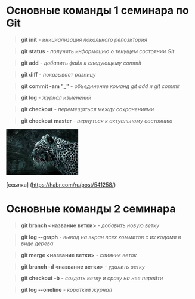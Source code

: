 # **Основные команды 1 семинара по Git**

> **git init** - *инициализация локального репозитория*

> **git status** - *получить информацию о текущем состоянии Git*

> **git add** - *добавить файл к следующему commit*

> **git diff** - *показывает разницу*

> **git commit -am "_"** - *объединение команд git add и git commit*

> **git log** - *журнал изменений*

> **git checkout** - *перемещаться между сохранениями*

> **git checkout master** - *вернуться к актуальному состоянию*

![картинка](/images%201.jpg)

[ссылка] (https://habr.com/ru/post/541258/)

# **Основные команды 2 семинара**

> **git branch <название ветки>** - *добавить новую ветку*

> **git log --graph** - *вывод на  экран всех коммитов с их кодами в виде дерева*

> **git merge <название ветки>** - *слияние веток*

> **git branch -d <название ветки>** - *удалить ветку*

> **git checkout -b** - *создать ветку и сразу на нее перейти*

> **git log --oneline** - *короткий журнал*
